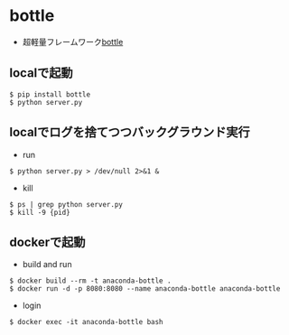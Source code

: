 # bottle

- 超軽量フレームワーク[bottle](http://bottlepy.org/docs/dev/index.html)

## localで起動

```
$ pip install bottle
$ python server.py
```

## localでログを捨てつつバックグラウンド実行

- run
```
$ python server.py > /dev/null 2>&1 &
```

- kill
```
$ ps | grep python server.py
$ kill -9 {pid}
```

## dockerで起動

- build and run
```
$ docker build --rm -t anaconda-bottle .
$ docker run -d -p 8080:8080 --name anaconda-bottle anaconda-bottle
```

- login
```
$ docker exec -it anaconda-bottle bash
```







#